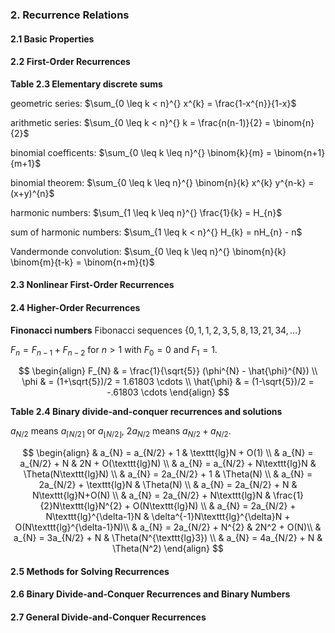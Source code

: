 ### 2. Recurrence Relations
#### 2.1 Basic Properties
#### 2.2 First-Order Recurrences

**Table 2.3 Elementary discrete sums**

geometric series: $\sum_{0 \leq k < n}^{} x^{k} = \frac{1-x^{n}}{1-x}$

arithmetic series: $\sum_{0 \leq k < n}^{} k = \frac{n(n-1)}{2} = \binom{n}{2}$

binomial coefficents: $\sum_{0 \leq k \leq n}^{} \binom{k}{m} = \binom{n+1}{m+1}$

binomial theorem: $\sum_{0 \leq k \leq n}^{} \binom{n}{k} x^{k} y^{n-k} = (x+y)^{n}$

harmonic numbers: $\sum_{1 \leq k \leq n}^{} \frac{1}{k} = H_{n}$

sum of harmonic numbers: $\sum_{1 \leq k < n}^{} H_{k} = nH_{n} - n$

Vandermonde convolution: $\sum_{0 \leq k \leq n}^{} \binom{n}{k} \binom{m}{t-k} = \binom{n+m}{t}$

#### 2.3 Nonlinear First-Order Recurrences
#### 2.4 Higher-Order Recurrences

**Finonacci numbers** Fibonacci sequences $\{0,1,1,2,3,5,8,13,21,34,\dots \}$

$F_{n} = F_{n-1} + F_{n-2}$ for $n>1$ with $F_{0}=0$ and $F_{1}=1$.

$$
\begin{align}
F_{N} & = \frac{1}{\sqrt{5}} (\phi^{N} - \hat{\phi}^{N}) \\
\phi & = (1+\sqrt{5})/2 = 1.61803 \cdots \\
\hat{\phi} & = (1-\sqrt{5})/2 = -.61803 \cdots
\end{align}
$$

**Table 2.4 Binary divide-and-conquer recurrences and solutions**

$a_{N/2}$ means $a_{\lceil N/2 \rceil}$ or $a_{\lfloor N/2 \rfloor}$,
$2a_{N/2}$ means $a_{N/2} + a_{N/2}$.

$$
\begin{align}
& a_{N} = a_{N/2} + 1                           & \texttt{lg}N + O(1) \\
& a_{N} = a_{N/2} + N                           & 2N + O(\texttt{lg}N) \\
& a_{N} = a_{N/2} + N\texttt{lg}N               & \Theta(N\texttt{lg}N) \\
& a_{N} = 2a_{N/2} + 1                          & \Theta(N) \\
& a_{N} = 2a_{N/2} + \texttt{lg}N               & \Theta(N) \\
& a_{N} = 2a_{N/2} + N                          & N\texttt{lg}N+O(N) \\
& a_{N} = 2a_{N/2} + N\texttt{lg}N              & \frac{1}{2}N\texttt{lg}N^{2} + O(N\texttt{lg}N) \\
& a_{N} = 2a_{N/2} + N\texttt{lg}^{\delta-1}N   & \delta^{-1}N\texttt{lg}^{\delta}N + O(N\texttt{lg}^{\delta-1}N)\\
& a_{N} = 2a_{N/2} + N^{2}                      & 2N^2 + O(N)\\
& a_{N} = 3a_{N/2} + N                          & \Theta(N^{\texttt{lg}3}) \\
& a_{N} = 4a_{N/2} + N                          & \Theta(N^2)
\end{align}
$$

#### 2.5 Methods for Solving Recurrences
#### 2.6 Binary Divide-and-Conquer Recurrences and Binary Numbers
#### 2.7 General Divide-and-Conquer Recurrences
